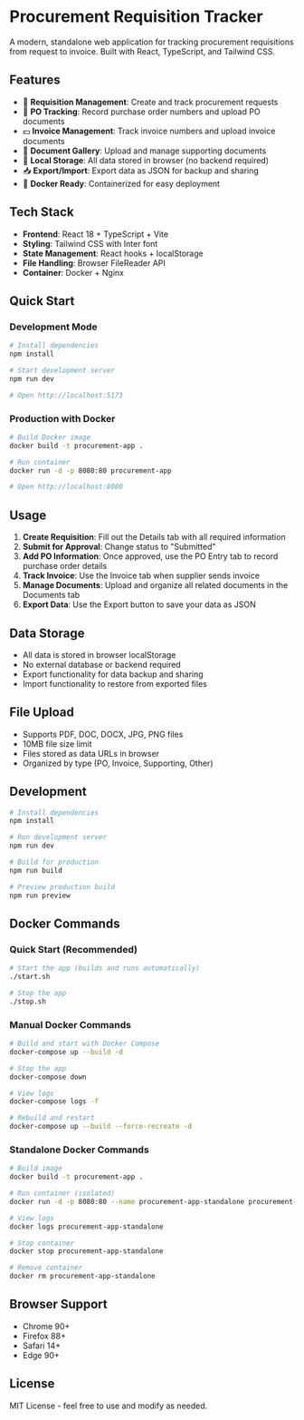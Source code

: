 # Procurement Requisition Tracker

A modern, standalone web application for tracking procurement requisitions from request to invoice. Built with React, TypeScript, and Tailwind CSS.

## Features

- 📝 **Requisition Management**: Create and track procurement requests
- 📄 **PO Tracking**: Record purchase order numbers and upload PO documents
- 💵 **Invoice Management**: Track invoice numbers and upload invoice documents
- 📎 **Document Gallery**: Upload and manage supporting documents
- 💾 **Local Storage**: All data stored in browser (no backend required)
- 📥 **Export/Import**: Export data as JSON for backup and sharing
- 🐳 **Docker Ready**: Containerized for easy deployment

## Tech Stack

- **Frontend**: React 18 + TypeScript + Vite
- **Styling**: Tailwind CSS with Inter font
- **State Management**: React hooks + localStorage
- **File Handling**: Browser FileReader API
- **Container**: Docker + Nginx

## Quick Start

### Development Mode

```bash
# Install dependencies
npm install

# Start development server
npm run dev

# Open http://localhost:5173
```

### Production with Docker

```bash
# Build Docker image
docker build -t procurement-app .

# Run container
docker run -d -p 8080:80 procurement-app

# Open http://localhost:8080
```

## Usage

1. **Create Requisition**: Fill out the Details tab with all required information
2. **Submit for Approval**: Change status to "Submitted" 
3. **Add PO Information**: Once approved, use the PO Entry tab to record purchase order details
4. **Track Invoice**: Use the Invoice tab when supplier sends invoice
5. **Manage Documents**: Upload and organize all related documents in the Documents tab
6. **Export Data**: Use the Export button to save your data as JSON

## Data Storage

- All data is stored in browser localStorage
- No external database or backend required
- Export functionality for data backup and sharing
- Import functionality to restore from exported files

## File Upload

- Supports PDF, DOC, DOCX, JPG, PNG files
- 10MB file size limit
- Files stored as data URLs in browser
- Organized by type (PO, Invoice, Supporting, Other)

## Development

```bash
# Install dependencies
npm install

# Run development server
npm run dev

# Build for production
npm run build

# Preview production build
npm run preview
```

## Docker Commands

### Quick Start (Recommended)
```bash
# Start the app (builds and runs automatically)
./start.sh

# Stop the app
./stop.sh
```

### Manual Docker Commands
```bash
# Build and start with Docker Compose
docker-compose up --build -d

# Stop the app
docker-compose down

# View logs
docker-compose logs -f

# Rebuild and restart
docker-compose up --build --force-recreate -d
```

### Standalone Docker Commands
```bash
# Build image
docker build -t procurement-app .

# Run container (isolated)
docker run -d -p 8080:80 --name procurement-app-standalone procurement-app

# View logs
docker logs procurement-app-standalone

# Stop container
docker stop procurement-app-standalone

# Remove container
docker rm procurement-app-standalone
```

## Browser Support

- Chrome 90+
- Firefox 88+
- Safari 14+
- Edge 90+

## License

MIT License - feel free to use and modify as needed.
